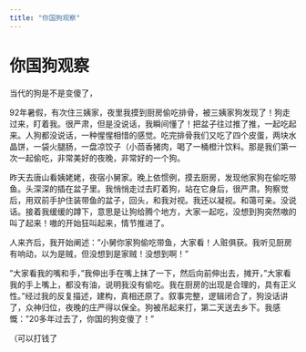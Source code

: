 ```yaml
---
title: "你国狗观察"
---
```

# 你国狗观察

当代的狗是不是变傻了，

92年暑假，有次住三姨家，夜里我摸到厨房偷吃排骨，被三姨家狗发现了！狗走过来，盯着我。很严肃，但是没说话，我瞬间懂了！把盆子往过推了推，一起吃起来。人狗都没说话，一种惺惺相惜的感觉。吃完排骨我们又吃了四个皮蛋，两块水晶饼，一袋火腿肠，一盘凉饺子（小茴香猪肉，喝了一桶橙汁饮料。那是我们第一次一起偷吃，非常美好的夜晚，非常好的一个狗。

昨天去唐山看姨姥姥，夜宿小舅家。晚上依惯例，摸去厨房，发现他家狗在偷吃带鱼。头深深的插在盆子里。我悄悄走过去盯着狗，站在它身后，很严肃。狗察觉后，用双前手护住装带鱼的盆子，回头，和我对视。我还以凝视。和蔼可亲。没说话。接着我缓缓的蹲下，意思是让狗给腾个地方，大家一起吃，没想到狗突然嗷的叫了起来！嗷的开始狂叫起来，情节推进了。

人来齐后，我开始阐述：”小舅你家狗偷吃带鱼，大家看！人赃俱获。我听见厨房有响动，以为是贼，但没想到是家贼！没想到啊！”

”大家看我的嘴和手，”我伸出手在嘴上抹了一下，然后向前伸出去，摊开，”大家看我的手上嘴上，都没有油，说明我没有偷吃。我在厨房的出现是合理的，具有正义性。”经过我的反复描述，建构，真相还原了。叙事完整，逻辑闭合了，狗没话讲了，众神归位，夜晚的庄严得以保全。狗被吊起来打，第二天送去乡下。我感慨：”20多年过去了，你国的狗变傻了！”

（可以打钱了

